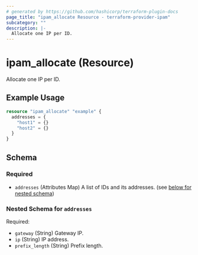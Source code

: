 ```yaml
---
# generated by https://github.com/hashicorp/terraform-plugin-docs
page_title: "ipam_allocate Resource - terraform-provider-ipam"
subcategory: ""
description: |-
  Allocate one IP per ID.
---
```


# ipam_allocate (Resource)

Allocate one IP per ID.

## Example Usage

```terraform
resource "ipam_allocate" "example" {
  addresses = {
    "host1" = {}
    "host2" = {}
  }
}
```

<!-- schema generated by tfplugindocs -->
## Schema

### Required

- `addresses` (Attributes Map) A list of IDs and its addresses. (see [below for nested schema](#nestedatt--addresses))

<a id="nestedatt--addresses"></a>
### Nested Schema for `addresses`

Required:

- `gateway` (String) Gateway IP.
- `ip` (String) IP address.
- `prefix_length` (String) Prefix length.


